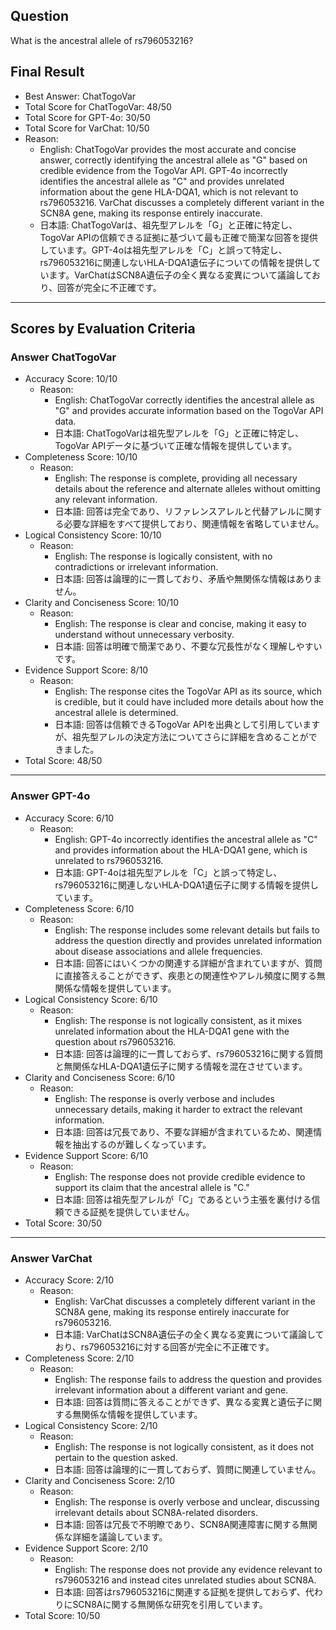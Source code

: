 ## Question

What is the ancestral allele of rs796053216?

## Final Result

- Best Answer: ChatTogoVar
- Total Score for ChatTogoVar: 48/50
- Total Score for GPT-4o: 30/50
- Total Score for VarChat: 10/50
- Reason:
  - English: ChatTogoVar provides the most accurate and concise answer, correctly identifying the ancestral allele as "G" based on credible evidence from the TogoVar API. GPT-4o incorrectly identifies the ancestral allele as "C" and provides unrelated information about the gene HLA-DQA1, which is not relevant to rs796053216. VarChat discusses a completely different variant in the SCN8A gene, making its response entirely inaccurate.
  - 日本語: ChatTogoVarは、祖先型アレルを「G」と正確に特定し、TogoVar APIの信頼できる証拠に基づいて最も正確で簡潔な回答を提供しています。GPT-4oは祖先型アレルを「C」と誤って特定し、rs796053216に関連しないHLA-DQA1遺伝子についての情報を提供しています。VarChatはSCN8A遺伝子の全く異なる変異について議論しており、回答が完全に不正確です。

---

## Scores by Evaluation Criteria

### Answer ChatTogoVar
- Accuracy Score: 10/10
  - Reason: 
    - English: ChatTogoVar correctly identifies the ancestral allele as "G" and provides accurate information based on the TogoVar API data.
    - 日本語: ChatTogoVarは祖先型アレルを「G」と正確に特定し、TogoVar APIデータに基づいて正確な情報を提供しています。
- Completeness Score: 10/10
  - Reason: 
    - English: The response is complete, providing all necessary details about the reference and alternate alleles without omitting any relevant information.
    - 日本語: 回答は完全であり、リファレンスアレルと代替アレルに関する必要な詳細をすべて提供しており、関連情報を省略していません。
- Logical Consistency Score: 10/10
  - Reason: 
    - English: The response is logically consistent, with no contradictions or irrelevant information.
    - 日本語: 回答は論理的に一貫しており、矛盾や無関係な情報はありません。
- Clarity and Conciseness Score: 10/10
  - Reason: 
    - English: The response is clear and concise, making it easy to understand without unnecessary verbosity.
    - 日本語: 回答は明確で簡潔であり、不要な冗長性がなく理解しやすいです。
- Evidence Support Score: 8/10
  - Reason: 
    - English: The response cites the TogoVar API as its source, which is credible, but it could have included more details about how the ancestral allele is determined.
    - 日本語: 回答は信頼できるTogoVar APIを出典として引用していますが、祖先型アレルの決定方法についてさらに詳細を含めることができました。
- Total Score: 48/50

---

### Answer GPT-4o
- Accuracy Score: 6/10
  - Reason: 
    - English: GPT-4o incorrectly identifies the ancestral allele as "C" and provides information about the HLA-DQA1 gene, which is unrelated to rs796053216.
    - 日本語: GPT-4oは祖先型アレルを「C」と誤って特定し、rs796053216に関連しないHLA-DQA1遺伝子に関する情報を提供しています。
- Completeness Score: 6/10
  - Reason: 
    - English: The response includes some relevant details but fails to address the question directly and provides unrelated information about disease associations and allele frequencies.
    - 日本語: 回答にはいくつかの関連する詳細が含まれていますが、質問に直接答えることができず、疾患との関連性やアレル頻度に関する無関係な情報を提供しています。
- Logical Consistency Score: 6/10
  - Reason: 
    - English: The response is not logically consistent, as it mixes unrelated information about the HLA-DQA1 gene with the question about rs796053216.
    - 日本語: 回答は論理的に一貫しておらず、rs796053216に関する質問と無関係なHLA-DQA1遺伝子に関する情報を混在させています。
- Clarity and Conciseness Score: 6/10
  - Reason: 
    - English: The response is overly verbose and includes unnecessary details, making it harder to extract the relevant information.
    - 日本語: 回答は冗長であり、不要な詳細が含まれているため、関連情報を抽出するのが難しくなっています。
- Evidence Support Score: 6/10
  - Reason: 
    - English: The response does not provide credible evidence to support its claim that the ancestral allele is "C."
    - 日本語: 回答は祖先型アレルが「C」であるという主張を裏付ける信頼できる証拠を提供していません。
- Total Score: 30/50

---

### Answer VarChat
- Accuracy Score: 2/10
  - Reason: 
    - English: VarChat discusses a completely different variant in the SCN8A gene, making its response entirely inaccurate for rs796053216.
    - 日本語: VarChatはSCN8A遺伝子の全く異なる変異について議論しており、rs796053216に対する回答が完全に不正確です。
- Completeness Score: 2/10
  - Reason: 
    - English: The response fails to address the question and provides irrelevant information about a different variant and gene.
    - 日本語: 回答は質問に答えることができず、異なる変異と遺伝子に関する無関係な情報を提供しています。
- Logical Consistency Score: 2/10
  - Reason: 
    - English: The response is not logically consistent, as it does not pertain to the question asked.
    - 日本語: 回答は論理的に一貫しておらず、質問に関連していません。
- Clarity and Conciseness Score: 2/10
  - Reason: 
    - English: The response is overly verbose and unclear, discussing irrelevant details about SCN8A-related disorders.
    - 日本語: 回答は冗長で不明瞭であり、SCN8A関連障害に関する無関係な詳細を議論しています。
- Evidence Support Score: 2/10
  - Reason: 
    - English: The response does not provide any evidence relevant to rs796053216 and instead cites unrelated studies about SCN8A.
    - 日本語: 回答はrs796053216に関連する証拠を提供しておらず、代わりにSCN8Aに関する無関係な研究を引用しています。
- Total Score: 10/50